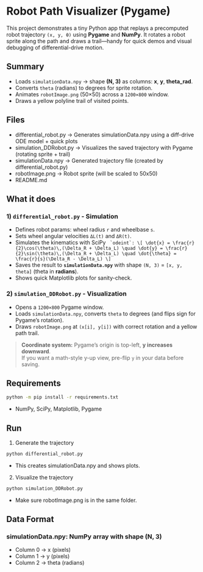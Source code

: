 # Robot Path Visualizer (Pygame)

This project demonstrates a tiny Python app that replays a precomputed robot trajectory `(x, y, θ)` using **Pygame** and **NumPy**. It rotates a robot sprite along the path and draws a trail—handy for quick demos and visual debugging of differential-drive motion.

## Summary
- Loads `simulationData.npy` → shape **(N, 3)** as columns: **x**, **y**, **theta_rad**.
- Converts `theta` (radians) to degrees for sprite rotation.
- Animates `robotImage.png` (50×50) across a `1200×800` window.
- Draws a yellow polyline trail of visited points.

## Files
- differential_robot.py → Generates simulationData.npy using a diff-drive ODE model + quick plots
- simulation_DDRobot.py → Visualizes the saved trajectory with Pygame (rotating sprite + trail)
- simulationData.npy → Generated trajectory file (created by differential_robot.py)
- robotImage.png → Robot sprite (will be scaled to 50x50)
- README.md

## What it does
### 1) `differential_robot.py` - Simulation
- Defines robot params: wheel radius `r` and wheelbase `s`.
- Sets wheel angular velocities `ΔL(t)` and `ΔR(t)`.
- Simulates the kinematics with SciPy ``` `odeint`:
  \[
  \dot{x} = \frac{r}{2}\cos(\theta)\,(\Delta_R + \Delta_L) \quad
  \dot{y} = \frac{r}{2}\sin(\theta)\,(\Delta_R + \Delta_L) \quad
  \dot{\theta} = \frac{r}{s}(\Delta_R - \Delta_L)
  \]```
- Saves the result to **`simulationData.npy`** with shape `(N, 3)` = `[x, y, theta]` (theta in **radians**).
- Shows quick Matplotlib plots for sanity-check.

### 2) `simulation_DDRobot.py` - Visualization
- Opens a `1200×800` Pygame window.
- Loads `simulationData.npy`, converts `theta` to degrees (and flips sign for Pygame’s rotation).
- Draws `robotImage.png` at `(x[i], y[i])` with correct rotation and a yellow path trail.

> **Coordinate system:** Pygame’s origin is top-left, **y increases downward**.  
> If you want a math-style y-up view, pre-flip `y` in your data before saving.

## Requirements
```bash
python -m pip install -r requirements.txt
```

- NumPy, SciPy, Matplotlib, Pygame

## Run
1) Generate the trajectory

```bash
python differential_robot.py
```
- This creates simulationData.npy and shows plots.

2) Visualize the trajectory

```bash
python simulation_DDRobot.py
```
- Make sure robotImage.png is in the same folder.

## Data Format
### simulationData.npy: NumPy array with shape (N, 3)
- Column 0 → x (pixels)
- Column 1 → y (pixels)
- Column 2 → theta (radians)
